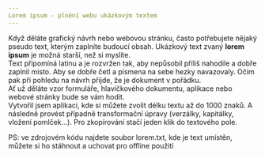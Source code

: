 ```yaml
---
Lorem ipsum - plnění webu ukázkovým textem
---
```


Když děláte grafický návrh nebo webovou stránku, často potřebujete nějaký pseudo text, kterým zaplníte budoucí obsah. Ukázkový text zvaný **lorem ipsum** je možná starší, než si myslíte.
<br>
Text připomíná latinu a je rozvržen tak, aby nepůsobil příliš nahodile a dobře zaplnil místo. Aby se dobře četl a písmena na sebe hezky navazovaly. Očím pak při pohledu na návrh přijde, že je dokument v pořádku.
<br>
Ať už děláte vzor formuláře, hlavičkového dokumentu, aplikace nebo webové stránky bude se vám hodit.
<br>
Vytvořil jsem aplikaci, kde si můžete zvolit délku textu až do 1000 znaků. A následně provést případně transformační úpravy (verzálky, kapitálky, vložení pomlček...). Pro zkopírování stačí jeden klik do textového pole.

PS: ve zdrojovém kódu najdete soubor lorem.txt, kde je text umístěn, můžete si ho stáhnout a uchovat pro offline použití